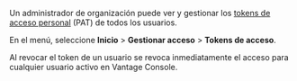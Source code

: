Un administrador de organización puede ver y gestionar los [tokens de acceso personal](syi1695940519543.md) (PAT) de todos los usuarios.

En el menú, seleccione **Inicio** > **Gestionar acceso** > **Tokens de acceso**.

Al revocar el token de un usuario se revoca inmediatamente el acceso para cualquier usuario activo en Vantage Console.

